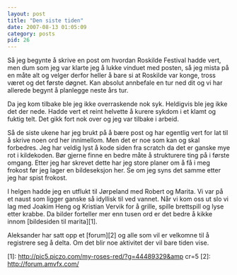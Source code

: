 ```yaml
---
layout: post
title: "Den siste tiden"
date: 2007-08-13 01:05:09
category: posts
pid: 26
---
```

Så jeg begynte å skrive en post om hvordan Roskilde Festival hadde vert, men dum som jeg var klarte jeg å lukke vinduet med posten, så jeg mista på en måte alt og velger derfor heller å bare si at Roskilde var konge, tross været og det første døgnet. Kan absolut annbefale en tur ned dit og vi har allerede begynt å planlegge neste års tur.

Da jeg kom tilbake ble jeg ikke overraskende nok syk. Heldigvis ble jeg ikke det der nede. Hadde vert et reint helvette å kurere sykdom i et klamt og fuktig telt. Det gikk fort nok over og jeg var tilbake i arbeid.

Så de siste ukene har jeg brukt på å bære post og har egentlig vert for lat til å skrive noen ord her innimellom. Men det er noe som kan og skal forbedres. Jeg har veldig lyst å kode siden fra scratch da det er ganske mye rot i kildekoden. Bør gjerne finne en bedre måte å strukturere ting på i første omgang. Etter jeg har skrevet dette har jeg store planer om å få i meg frokost før jeg lager en bildeseksjon her. Se om jeg syns det samme etter jeg har spist frokost.

I helgen hadde jeg en utflukt til Jørpeland med Robert og Marita. Vi var på et naust som ligger ganske så idyllisk til ved vannet. Når vi kom oss ut slo vi lag med Joakim Heng og Kristian Vervik for å grille, spille brettspill og lyse etter krabbe. Da bilder forteller mer enn tusen ord er det bedre å kikke innom [bildesiden til marita][1].

Aleksander har satt opp et [forum][2] og alle som vil er velkomne til å registrere seg å delta. Om det blir noe aktivitet der vil bare tiden vise.

 [1]: http://pic5.piczo.com/my-roses-red/?g=44489329&amp cr=5
 [2]: http://forum.amvfx.com/